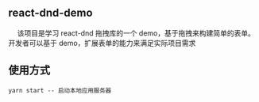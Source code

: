 ## react-dnd-demo

&ensp;&ensp; 该项目是学习 react-dnd 拖拽库的一个 demo，基于拖拽来构建简单的表单。开发者可以基于 demo，扩展表单的能力来满足实际项目需求

## 使用方式

```
yarn start -- 启动本地应用服务器
```
